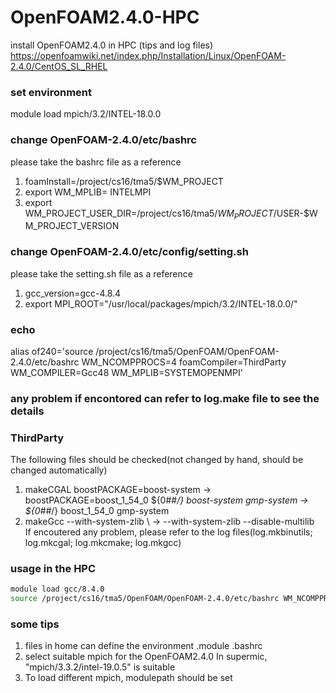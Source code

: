 # OpenFOAM2.4.0-HPC
install OpenFOAM2.4.0 in HPC (tips and log files)
https://openfoamwiki.net/index.php/Installation/Linux/OpenFOAM-2.4.0/CentOS_SL_RHEL
### set environment
module load mpich/3.2/INTEL-18.0.0
### change OpenFOAM-2.4.0/etc/bashrc
please take the bashrc file as a reference
1. foamInstall=/project/cs16/tma5/$WM_PROJECT
2. export WM_MPLIB= INTELMPI
3. export WM_PROJECT_USER_DIR=/project/cs16/tma5/$WM_PROJECT/$USER-$WM_PROJECT_VERSION


### change OpenFOAM-2.4.0/etc/config/setting.sh
please take the setting.sh file as a reference
1. gcc_version=gcc-4.8.4
2. export MPI_ROOT="/usr/local/packages/mpich/3.2/INTEL-18.0.0/"

### echo 
alias of240='source /project/cs16/tma5/OpenFOAM/OpenFOAM-2.4.0/etc/bashrc WM_NCOMPPROCS=4 foamCompiler=ThirdParty WM_COMPILER=Gcc48 WM_MPLIB=SYSTEMOPENMPI'

### any problem if encontored can refer to log.make file to see the details

### ThirdParty
The following files should be checked(not changed by hand, should be changed automatically)
1. makeCGAL
boostPACKAGE=boost-system -> boostPACKAGE=boost_1_54_0
${0##*/} boost-system gmp-system -> ${0##*/} boost_1_54_0 gmp-system
2. makeGcc
--with-system-zlib \ -> --with-system-zlib --disable-multilib \
If encoutered any problem, please refer to the log files(log.mkbinutils; log.mkcgal; log.mkcmake; log.mkgcc)

### usage in the HPC
```bash
module load gcc/8.4.0
source /project/cs16/tma5/OpenFOAM/OpenFOAM-2.4.0/etc/bashrc WM_NCOMPPROCS=4 foamCompiler=ThirdParty WM_COMPILER=Gcc48 WM_MPLIB=SYSTEMOPENMPI
```
### some tips
1. files in home can define the environment
.module
.bashrc
2. select suitable mpich for the OpenFOAM2.4.0
In supermic, "mpich/3.3.2/intel-19.0.5" is suitable
3. To load different mpich, modulepath should be set
